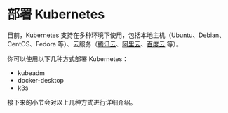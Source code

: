 # 部署 Kubernetes

目前，Kubernetes 支持在多种环境下使用，包括本地主机（Ubuntu、Debian、CentOS、Fedora 等）、云服务（[腾讯云](https://cloud.tencent.com/act/cps/redirect?redirect=10058\&cps\_key=3a5255852d5db99dcd5da4c72f05df61)、[阿里云](https://www.aliyun.com/product/kubernetes?source=5176.11533457\&userCode=8lx5zmtu\&type=copy)、[百度云](https://cloud.baidu.com/product/cce.html) 等）。

你可以使用以下几种方式部署 Kubernetes：

* kubeadm
* docker-desktop
* k3s

接下来的小节会对以上几种方式进行详细介绍。
